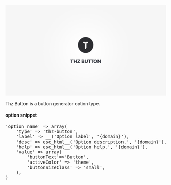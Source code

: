 <div class="thz-doc-image max">
<a class="thz-lightbox mfp-iframe" href="https://www.youtube.com/watch?v=fwR8sO7Uthg" data-mfp-title="Creatus WordPress Theme Thz Button Option Type" data-modal-size="large">
	<img src="../../docs-media/splash-thz-button.jpg" alt="Creatus WordPress Theme Thz Button Option Type" />
</a>
</div>


Thz Button is a button generator option type.

#### option snippet

<pre class="pre-scrollable prettyprint light">
'option_name' => array(
	'type' => 'thz-button',
	'label' => __('Option label', '{domain}'),
	'desc' => esc_html__('Option description.', '{domain}'),
	'help' => esc_html__('Option help.', '{domain}'),
	'value' => array(
		'buttonText'=>'Button',
		'activeColor' => 'theme',
		'buttonSizeClass' => 'small',
	),
)
</pre>
